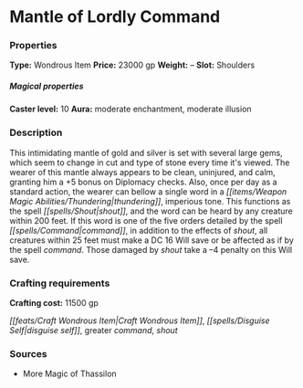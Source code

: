 ﻿---
Title: "Mantle of Lordly Command"
Type: "Wondrous Item"
Price: "23000 gp"
Weight: "–"
Slot: "Shoulders"
Caster level: "10"
Aura: "moderate enchantment, moderate illusion"
Description: |
  "This intimidating mantle of gold and silver is set with several large gems, which seem to change in cut and type of stone every time it's viewed. The wearer of this mantle always appears to be clean, uninjured, and calm, granting him a +5 bonus on Diplomacy checks. Also, once per day as a standard action, the wearer can bellow a single word in a thundering, imperious tone. This functions as the spell _shout_, and the word can be heard by any creature within 200 feet. If this word is one of the five orders detailed by the spell _command_, in addition to the effects of shout, all creatures within 25 feet must make a DC 16 Will save or be affected as if by the spell _command_. Those damaged by _shout_ take a –4 penalty on this Will save."
Crafting cost: "11500 gp"
Sources: "['More Magic of Thassilon']"
---

# Mantle of Lordly Command

### Properties

**Type:** Wondrous Item **Price:** 23000 gp **Weight:** – **Slot:** Shoulders

##### Magical properties

**Caster level:** 10 **Aura:** moderate enchantment, moderate illusion

### Description

This intimidating mantle of gold and silver is set with several large gems, which seem to change in cut and type of stone every time it's viewed. The wearer of this mantle always appears to be clean, uninjured, and calm, granting him a +5 bonus on Diplomacy checks. Also, once per day as a standard action, the wearer can bellow a single word in a _[[items/Weapon Magic Abilities/Thundering|thundering]]_, imperious tone. This functions as the spell _[[spells/Shout|shout]]_, and the word can be heard by any creature within 200 feet. If this word is one of the five orders detailed by the spell _[[spells/Command|command]]_, in addition to the effects of _shout_, all creatures within 25 feet must make a DC 16 Will save or be affected as if by the spell _command_. Those damaged by _shout_ take a –4 penalty on this Will save.

### Crafting requirements

**Crafting cost:** 11500 gp

_[[feats/Craft Wondrous Item|Craft Wondrous Item]]_, _[[spells/Disguise Self|disguise self]]_, greater _command_, _shout_

### Sources

* More Magic of Thassilon